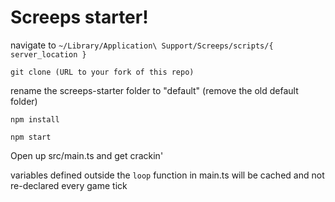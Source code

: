 # Screeps starter!

navigate to `~/Library/Application\ Support/Screeps/scripts/{ server_location }`

`git clone (URL to your fork of this repo)`

rename the screeps-starter folder to "default" (remove the old default folder)

`npm install`

`npm start`

Open up src/main.ts and get crackin'

variables defined outside the `loop` function in main.ts will be cached and not re-declared every game tick
